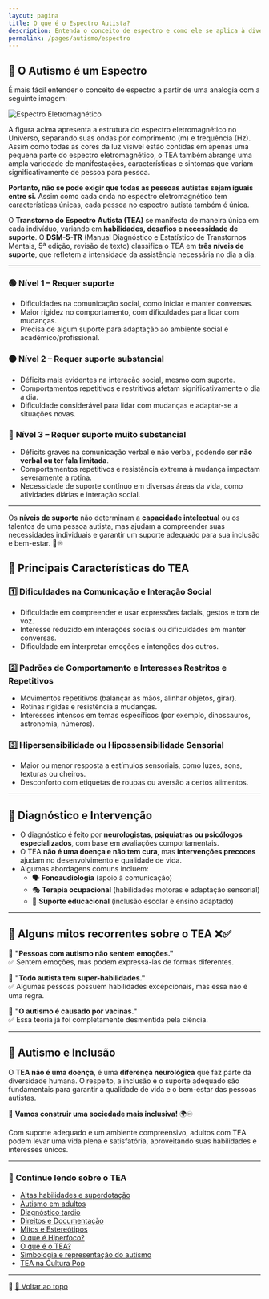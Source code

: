 ```yaml
---
layout: pagina
title: O que é o Espectro Autista?
description: Entenda o conceito de espectro e como ele se aplica à diversidade dentro do autismo.
permalink: /pages/autismo/espectro
---  
```


## 🔹 O Autismo é um Espectro

É mais fácil entender  o conceito de espectro a partir de uma analogia com a seguinte imagem:

![Espectro Eletromagnético](https://itxesco.github.io/assets/figuras/autismo/espectro_eletromagnetico.png)

A figura acima apresenta a estrutura do espectro eletromagnético no Universo, separando suas ondas por comprimento (m) e frequência (Hz). Assim como todas as cores da luz visível estão contidas em apenas uma pequena parte do espectro eletromagnético, o TEA também abrange uma ampla variedade de manifestações, características e sintomas que variam significativamente de pessoa para pessoa.

**Portanto, não se pode exigir que todas as pessoas autistas sejam iguais entre si.** Assim como cada onda no espectro eletromagnético tem características únicas, cada pessoa no espectro autista também é única.

O **Transtorno do Espectro Autista (TEA)** se manifesta de maneira única em cada indivíduo, variando em **habilidades, desafios e necessidade de suporte**. O **DSM-5-TR** (Manual Diagnóstico e Estatístico de Transtornos Mentais, 5ª edição, revisão de texto) classifica o TEA em **três níveis de suporte**, que refletem a intensidade da assistência necessária no dia a dia:

---

### 🟢 **Nível 1 – Requer suporte**
- Dificuldades na comunicação social, como iniciar e manter conversas.
- Maior rigidez no comportamento, com dificuldades para lidar com mudanças.
- Precisa de algum suporte para adaptação ao ambiente social e acadêmico/profissional.

### 🟠 **Nível 2 – Requer suporte substancial**
- Déficits mais evidentes na interação social, mesmo com suporte.
- Comportamentos repetitivos e restritivos afetam significativamente o dia a dia.
- Dificuldade considerável para lidar com mudanças e adaptar-se a situações novas.

### 🔴 **Nível 3 – Requer suporte muito substancial**
- Déficits graves na comunicação verbal e não verbal, podendo ser **não verbal ou ter fala limitada**.
- Comportamentos repetitivos e resistência extrema à mudança impactam severamente a rotina.
- Necessidade de suporte contínuo em diversas áreas da vida, como atividades diárias e interação social.

---

Os **níveis de suporte** não determinam a **capacidade intelectual** ou os talentos de uma pessoa autista, mas ajudam a compreender suas necessidades individuais e garantir um suporte adequado para sua inclusão e bem-estar. 💙♾️

## 🔹 Principais Características do TEA

### 1️⃣ **Dificuldades na Comunicação e Interação Social**
- Dificuldade em compreender e usar expressões faciais, gestos e tom de voz.
- Interesse reduzido em interações sociais ou dificuldades em manter conversas.
- Dificuldade em interpretar emoções e intenções dos outros.

### 2️⃣ **Padrões de Comportamento e Interesses Restritos e Repetitivos**
- Movimentos repetitivos (balançar as mãos, alinhar objetos, girar).
- Rotinas rígidas e resistência a mudanças.
- Interesses intensos em temas específicos (por exemplo, dinossauros, astronomia, números).

### 3️⃣ **Hipersensibilidade ou Hipossensibilidade Sensorial**
- Maior ou menor resposta a estímulos sensoriais, como luzes, sons, texturas ou cheiros.
- Desconforto com etiquetas de roupas ou aversão a certos alimentos.

---

## 🔹 Diagnóstico e Intervenção

- O diagnóstico é feito por **neurologistas, psiquiatras ou psicólogos especializados**, com base em avaliações comportamentais.
- O TEA **não é uma doença e não tem cura**, mas **intervenções precoces** ajudam no desenvolvimento e qualidade de vida.
- Algumas abordagens comuns incluem:
  - 🗣️ **Fonoaudiologia** (apoio à comunicação)
  - 🎭 **Terapia ocupacional** (habilidades motoras e adaptação sensorial)
  - 🏫 **Suporte educacional** (inclusão escolar e ensino adaptado)

---

## 🔹 Alguns mitos recorrentes sobre o TEA ❌✅

🚫 **"Pessoas com autismo não sentem emoções."**  
✅ Sentem emoções, mas podem expressá-las de formas diferentes.

🚫 **"Todo autista tem super-habilidades."**  
✅ Algumas pessoas possuem habilidades excepcionais, mas essa não é uma regra.

🚫 **"O autismo é causado por vacinas."**  
✅ Essa teoria já foi completamente desmentida pela ciência.

---

## 💙 Autismo e Inclusão

O **TEA não é uma doença**, é uma **diferença neurológica** que faz parte da diversidade humana. O respeito, a inclusão e o suporte adequado são fundamentais para garantir a qualidade de vida e o bem-estar das pessoas autistas.

📢 **Vamos construir uma sociedade mais inclusiva!** 🌍♾️

Com suporte adequado e um ambiente compreensivo, adultos com TEA podem levar uma vida plena e satisfatória, aproveitando suas habilidades e interesses únicos.

---

### 🔎 Continue lendo sobre o TEA

- [Altas habilidades e superdotação](/pages/autismo/habilidades.html)  
- [Autismo em adultos](/pages/autismo/tea_adultos.html)  
- [Diagnóstico tardio](/pages/autismo/diag_tardio.html)  
- [Direitos e Documentação](/pages/autismo/direitos.html)  
- [Mitos e Estereótipos](/pages/autismo/mitos.html)  
- [O que é Hiperfoco?](/pages/autismo/index_hiperfoco.html)  
- [O que é o TEA?](/pages/autismo/autismo.html)  
- [Simbologia e representação do autismo](/pages/autismo/simbolos.html)  
- [TEA na Cultura Pop](/pages/autismo/representacao.html)

---

📌 [🔼 Voltar ao topo](#🔹-o-autismo-é-um-espectro)
